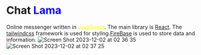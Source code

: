 # Chat <span style="color:blue">Lama</span>
Online messenger written in <span style="color:yellow">JavaScript</span>. The main library is [React](https://react.dev/). The [tailwindcss](https://tailwindcss.com/) framework is used for styling.[FireBase](https://firebase.google.com/) is used to store data and information.
![Screen Shot 2023-12-02 at 02 36 35](https://github.com/EronMG/Chat/assets/86781266/5fe7d843-41ba-4a66-9cd6-964c31133c99)
![Screen Shot 2023-12-02 at 02 37 25](https://github.com/EronMG/Chat/assets/86781266/f046ec90-1e66-48d5-a86b-67c0bbb489a9)
